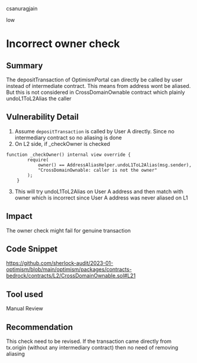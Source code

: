 csanuragjain

low

# Incorrect owner check

## Summary
The depositTransaction of OptimismPortal can directly be called by user instead of intermediate contract. This means from address wont be aliased. But this is not considered in CrossDomainOwnable contract which plainly undoL1ToL2Alias the caller

## Vulnerability Detail
1. Assume `depositTransaction` is called by User A directly. Since no intermediary contract so no aliasing is done
2. On L2 side, if _checkOwner is checked

```solidity
function _checkOwner() internal view override {
        require(
            owner() == AddressAliasHelper.undoL1ToL2Alias(msg.sender),
            "CrossDomainOwnable: caller is not the owner"
        );
    }
```

3. This will try undoL1ToL2Alias on User A address and then match with owner which is incorrect since User A address was never aliased on L1

## Impact
The owner check might fail for genuine transaction

## Code Snippet
https://github.com/sherlock-audit/2023-01-optimism/blob/main/optimism/packages/contracts-bedrock/contracts/L2/CrossDomainOwnable.sol#L21

## Tool used
Manual Review

## Recommendation
This check need to be revised. If the transaction came directly from tx.origin (without any intermediary contract) then no need of removing aliasing